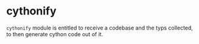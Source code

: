 # cythonify

`cythonify` module is entitled to receive a codebase and the typs collected, to then generate cython code out of it.